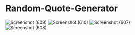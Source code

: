 # Random-Quote-Generator

![Screenshot (609)](https://github.com/engraya/Random-Quote-Generator/assets/115407251/c37020c3-a01b-48f9-96c3-f5f1139aef65)
![Screenshot (610)](https://github.com/engraya/Random-Quote-Generator/assets/115407251/5a84fa54-8c76-4074-ad0c-215b3c53715e)
![Screenshot (607)](https://github.com/engraya/Random-Quote-Generator/assets/115407251/ab9aca09-86dd-4ad6-9abb-b43bceb917c7)
![Screenshot (608)](https://github.com/engraya/Random-Quote-Generator/assets/115407251/e52d940e-f0ef-451b-9b83-4db496410f66)
